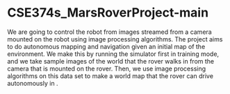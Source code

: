 # CSE374s_MarsRoverProject-main

We are going to control the robot from images streamed from a camera mounted on the robot
using image processing algorithms. The project aims to do autonomous mapping and navigation
given an initial map of the environment.
We make this by running the simulator first in training mode, and we take sample images of the
world that the rover walks in from the camera that is mounted on the rover. Then, we use
image processing algorithms on this data set to make a world map that the rover can drive
autonomously in .
